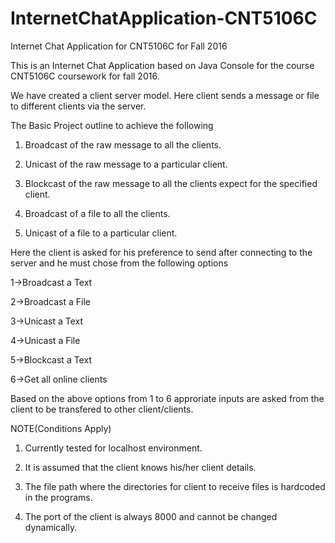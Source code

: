 # InternetChatApplication-CNT5106C
Internet Chat Application for CNT5106C for Fall 2016

This is an Internet Chat Application based on Java Console for the course CNT5106C coursework for fall 2016.

We have created a client server model. Here client sends a message or file to different clients via the server.

The Basic Project outline to achieve the following 

1. Broadcast of the raw message to all the clients.

2. Unicast of the raw message to a particular client.

3. Blockcast of the raw message to all the clients expect for the specified client.

4. Broadcast of a file to all the clients.

5. Unicast of a file to a particular client.

Here the client is asked for his preference to send after connecting to the server and he must chose from the following options

1->Broadcast a Text 

2->Broadcast a File

3->Unicast a Text

4->Unicast a File

5->Blockcast a Text

6->Get all online clients

Based on the above options from 1 to 6 approriate inputs are asked from the client to be transfered to other client/clients. 

NOTE(Conditions Apply)

1. Currently tested for localhost environment.

2. It is assumed that the client knows his/her client details.

3. The file path where the directories for client to receive files is hardcoded in the programs.

4. The port of the client is always 8000 and cannot be changed dynamically.
